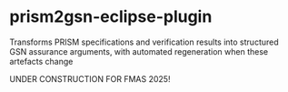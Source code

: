 # prism2gsn-eclipse-plugin
Transforms PRISM specifications and verification results into structured GSN assurance arguments, with automated regeneration when these artefacts change

UNDER CONSTRUCTION FOR FMAS 2025!
